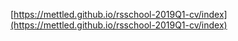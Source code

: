 [https://mettled.github.io/rsschool-2019Q1-cv/index](https://mettled.github.io/rsschool-2019Q1-cv/index)
